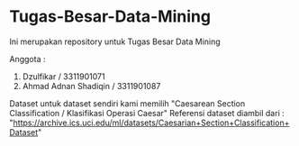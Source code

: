 # Tugas-Besar-Data-Mining
Ini merupakan repository untuk Tugas Besar Data Mining

Anggota : 
1. Dzulfikar / 3311901071 
2. Ahmad Adnan Shadiqin / 3311901087

Dataset
untuk dataset sendiri kami memilih "Caesarean Section Classification / Klasifikasi Operasi Caesar"
Referensi dataset diambil dari : "https://archive.ics.uci.edu/ml/datasets/Caesarian+Section+Classification+Dataset"
